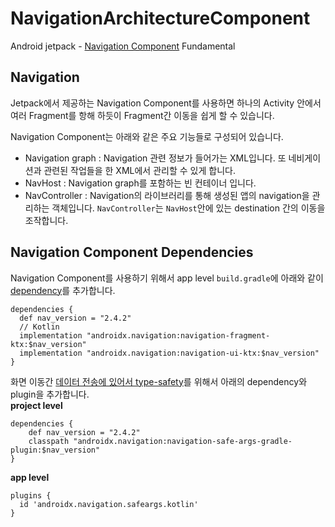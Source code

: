 # NavigationArchitectureComponent
Android jetpack - [Navigation Component](https://developer.android.com/guide/navigation) Fundamental

## Navigation 
Jetpack에서 제공하는 Navigation Component를 사용하면 하나의 Activity 안에서 여러 Fragment를 항해 하듯이 Fragment간 이동을 쉽게 할 수 있습니다. 

Navigation Component는 아래와 같은 주요 기능들로 구성되어 있습니다. 
- Navigation graph : Navigation 관련 정보가 들어가는 XML입니다. 또 네비게이션과 관련된 작업들을 한 XML에서 관리할 수 있게 합니다. 
- NavHost : Navigation graph를 포함하는 빈 컨테이너 입니다. 
- NavController : Navigation의 라이브러리를 통해 생성된 앱의 navigation을 관리하는 객체입니다. `NavController`는 `NavHost`안에 있는 destination 간의 이동을 조작합니다. 

## Navigation Component Dependencies
Navigation Component를 사용하기 위해서 app level `build.gradle`에 아래와 같이 [dependency](https://developer.android.com/guide/navigation/navigation-getting-started#Set-up)를 추가합니다.

```
dependencies {
  def nav_version = "2.4.2"
  // Kotlin
  implementation "androidx.navigation:navigation-fragment-ktx:$nav_version"
  implementation "androidx.navigation:navigation-ui-ktx:$nav_version"
}
```

화면 이동간 [데이터 전송에 있어서 type-safety](https://developer.android.com/guide/navigation/navigation-getting-started#ensure_type-safety_by_using_safe_args)를 위해서 아래의 dependency와 plugin을 추가합니다.<br>
**project level**
```
dependencies {
    def nav_version = "2.4.2"
    classpath "androidx.navigation:navigation-safe-args-gradle-plugin:$nav_version"
}
```
**app level**
```
plugins {
  id 'androidx.navigation.safeargs.kotlin'
}
```

